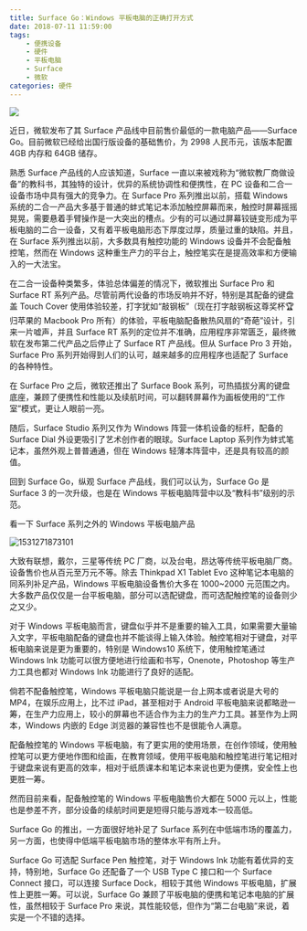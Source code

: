```yaml
---
title: Surface Go：Windows 平板电脑的正确打开方式
date: 2018-07-11 11:59:00
tags: 
    - 便携设备
    - 硬件
    - 平板电脑
    - Surface
    - 微软
categories: 硬件
---
```

![](/images/surfacego1.jpg)

近日，微软发布了其 Surface 产品线中目前售价最低的一款电脑产品——Surface Go。目前微软已经给出国行版设备的基础售价，为 2998 人民币元，该版本配置 4GB 内存和 64GB 储存。

熟悉 Surface 产品线的人应该知道，Surface 一直以来被戏称为“微软教厂商做设备”的教科书，其独特的设计，优异的系统协调性和便携性，在 PC 设备和二合一设备市场中具有强大的竞争力。在 Surface Pro 系列推出以前，搭载 Windows 系统的二合一产品大多基于普通的蚌式笔记本添加触控屏幕而来，触控时屏幕摇摇晃晃，需要悬着手臂操作是一大突出的槽点。少有的可以通过屏幕铰链变形成为平板电脑的二合一设备，又有着平板电脑形态下厚度过厚，质量过重的缺陷。并且，在 Surface 系列推出以前，大多数具有触控功能的 Windows 设备并不会配备触控笔，然而在 Windows 这种重生产力的平台上，触控笔实在是提高效率和方便输入的一大法宝。

在二合一设备种类繁多，体验总体偏差的情况下，微软推出 Surface Pro 和 Surface RT 系列产品。尽管前两代设备的市场反响并不好，特别是其配备的键盘盖 Touch Cover 使用体验较差，打字犹如“敲钢板”（现在打字敲钢板这尊奖杯🏆归苹果的 Macbook Pro 所有）的体验，平板电脑配备散热风扇的“奇葩”设计，引来一片嘘声，并且 Surface RT 系列的定位并不准确，应用程序非常匮乏，最终微软在发布第二代产品之后停止了 Surface RT 产品线。但从 Surface Pro 3 开始，Surface Pro 系列开始得到人们的认可，越来越多的应用程序也适配了 Surface 的各种特性。

在 Surface Pro 之后，微软还推出了 Surface Book 系列，可热插拔分离的键盘底座，兼顾了便携性和性能以及续航时间，可以翻转屏幕作为画板使用的“工作室”模式，更让人眼前一亮。

随后，Surface Studio 系列又作为 Windows 阵营一体机设备的标杆，配备的 Surface Dial 外设更吸引了艺术创作者的眼球。Surface Laptop 系列作为蚌式笔记本，虽然外观上普普通通，但在 Windows 轻薄本阵营中，还是具有较高的颜值。

回到 Surface Go，纵观 Surface 产品线，我们可以认为，Surface Go 是 Surface 3 的一次升级，也是在 Windows 平板电脑阵营中以及“教科书”级别的示范。

看一下 Surface 系列之外的 Windows 平板电脑产品

![1531271873101](/images/WindowsTablet.png)

大致有联想，戴尔，三星等传统 PC 厂商，以及台电，昂达等传统平板电脑厂商。设备售价也从百元至万元不等。除去 Thinkpad X1 Tablet Evo 这种笔记本电脑的同系列补足产品，Windows 平板电脑设备售价大多在 1000~2000 元范围之内。大多数产品仅仅是一台平板电脑，部分可以选配键盘，而可选配触控笔的设备则少之又少。

对于 Windows 平板电脑而言，键盘似乎并不是重要的输入工具，如果需要大量输入文字，平板电脑配备的键盘也并不能谈得上输入体验。触控笔相对于键盘，对平板电脑来说是更为重要的，特别是 Windows10 系统下，使用触控笔通过 Windows Ink 功能可以很方便地进行绘画和书写，Onenote，Photoshop 等生产力工具也都对 Windows Ink 功能进行了良好的适配。

倘若不配备触控笔，Windows 平板电脑只能说是一台上网本或者说是大号的 MP4，在娱乐应用上，比不过 iPad，甚至相对于 Android 平板电脑来说都略逊一筹，在生产力应用上，较小的屏幕也不适合作为主力的生产力工具。甚至作为上网本，Windows 内嵌的 Edge 浏览器的兼容性也不是很能令人满意。

配备触控笔的 Windows 平板电脑，有了更实用的使用场景，在创作领域，使用触控笔可以更方便地作图和绘画，在教育领域，使用平板电脑和触控笔进行笔记相对于键盘来说有更高的效率，相对于纸质课本和笔记本来说也更为便携，安全性上也更胜一筹。

然而目前来看，配备触控笔的 Windows 平板电脑售价大都在 5000 元以上，性能也是参差不齐，部分设备的续航时间更是短得只能与游戏本一较高低。

Surface Go 的推出，一方面很好地补足了 Surface 系列在中低端市场的覆盖力，另一方面，也使得中低端平板电脑市场的整体水平有所上升。

Surface Go 可选配 Surface Pen 触控笔，对于 Windows Ink 功能有着优异的支持，特别地，Surface Go 还配备了一个 USB Type C 接口和一个 Surface Connect 接口，可以连接 Surface Dock，相较于其他 Windows 平板电脑，扩展性上更胜一筹。可以说，Surface Go 兼顾了平板电脑的便携和笔记本电脑的扩展性，虽然相较于 Surface Pro 来说，其性能较低，但作为“第二台电脑”来说，着实是一个不错的选择。